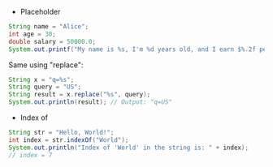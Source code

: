 
- Placeholder
```java
String name = "Alice";
int age = 30;
double salary = 50000.0;
System.out.printf("My name is %s, I'm %d years old, and I earn $%.2f per year.", name, age, salary);
```

Same using "replace":
```java
String x = "q=%s";
String query = "US";
String result = x.replace("%s", query);
System.out.println(result); // Output: "q=US"
```

- Index of
```java
String str = "Hello, World!";
int index = str.indexOf("World");
System.out.println("Index of 'World' in the string is: " + index);
// index = 7
```

